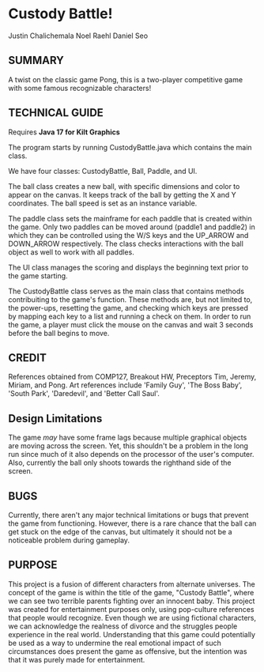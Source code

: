 # Custody Battle!
Justin Chalichemala
Noel Raehl
Daniel Seo

## SUMMARY
A twist on the classic game Pong, this is a two-player competitive game with some famous recognizable characters!

## TECHNICAL GUIDE
Requires **Java 17 for Kilt Graphics**

The program starts by running CustodyBattle.java which contains the main class.

We have four classes: CustodyBattle, Ball, Paddle, and UI.

The ball class creates a new ball, with specific dimensions and color to appear on the canvas. It keeps track of the ball by getting the X and Y coordinates. The ball speed is set as an instance variable. 

The paddle class sets the mainframe for each paddle that is created within the game. Only two paddles can
be moved around (paddle1 and paddle2) in which they can be controlled using the W/S keys and the UP_ARROW and DOWN_ARROW respectively. The class checks interactions with the ball object as well to work with all paddles.

The UI class manages the scoring and displays the beginning text prior to the game starting.

The CustodyBattle class serves as the main class that contains methods contribuiting to the game's function. These methods are, but not limited to, the power-ups, resetting the game, and checking which keys are pressed by mapping each key to a list and running a check on them. In order to run the game, a player must click the mouse on the canvas and wait 3 seconds before the ball begins to move.

## CREDIT
References obtained from COMP127, Breakout HW, Preceptors Tim, Jeremy, Miriam, and Pong.
Art references include 'Family Guy', 'The Boss Baby', 'South Park', 'Daredevil', and 'Better Call Saul'.

## Design Limitations
The game _may_ have some frame lags because multiple graphical objects are moving across the screen. Yet, this shouldn't be a problem in the long run since much of it also depends on the processor of the user's computer. Also, currently the ball only shoots towards the righthand side of the screen.

## BUGS
Currently, there aren't any major technical limitations or bugs that prevent the game from functioning. 
However, there is a rare chance that the ball can get stuck on the edge of the canvas, but ultimately it
should not be a noticeable problem during gameplay.

## PURPOSE
This project is a fusion of different characters from alternate universes. The concept of the game is within the title of the game, "Custody Battle", where we can see two terrible parents fighting over an innocent baby. This project was created for entertainment purposes only, using pop-culture references that people would recognize. Even though we are using fictional characters, we can acknowledge the realness of divorce and the struggles people experience in the real world. Understanding that this game could potentially be used as a way to undermine the real emotional impact of such circumstances does present the game as offensive, but the intention was that it was purely made for entertainment.
